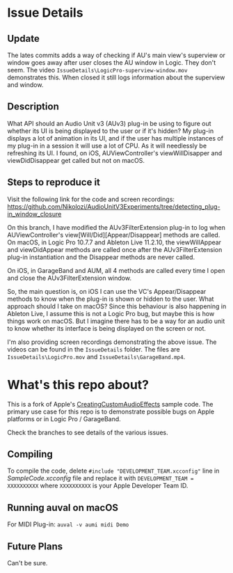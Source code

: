 # Issue Details

## Update

The lates commits adds a way of checking if AU's main view's superview or window goes away after user closes the AU window in Logic. They don't seem. The video `IssueDetails\LogicPro-superview-window.mov` demonstrates this. When closed it still logs information about the superview and window.

## Description

What API should an Audio Unit v3 (AUv3) plug-in be using to figure out whether its UI is being displayed to the user or if it's hidden? My plug-in displays a lot of animation in its UI, and if the user has multiple instances of my plug-in in a session it will use a lot of CPU. As it will needlessly be refreshing its UI. I found, on iOS, AUViewController's viewWillDisapper and viewDidDisappear get called but not on macOS.

## Steps to reproduce it

Visit the following link for the code and screen recordings: https://github.com/Nikolozi/AudioUnitV3Experiments/tree/detecting_plug-in_window_closure

On this branch, I have modified the AUv3FilterExtension plug-in to log when AUViewController's view[Will/Did][Appear/Disappear] methods are called. On macOS, in Logic Pro 10.7.7 and Ableton Live 11.2.10, the viewWillAppear and viewDidAppear methods are called once after the AUv3FilterExtension plug-in instantiation and the Disappear methods are never called.

On iOS, in GarageBand and AUM, all 4 methods are called every time I open and close the AUv3FilterExtension window.

So, the main question is, on iOS I can use the VC's Appear/Disappear methods to know when the plug-in is shown or hidden to the user. What approach should I take on macOS? Since this behaviour is also happening in Ableton Live, I assume this is not a Logic Pro bug, but maybe this is how things work on macOS. But I imagine there has to be a way for an audio unit to know whether its interface is being displayed on the screen or not.

I'm also providing screen recordings demonstrating the above issue. The videos can be found in the `IssueDetails` folder. The files are `IssueDetails\LogicPro.mov` and `IssueDetails\GarageBand.mp4`.

# What's this repo about?

This is a fork of Apple's [CreatingCustomAudioEffects](https://developer.apple.com/documentation/audiotoolbox/audio_unit_v3_plug-ins/creating_custom_audio_effects) sample code. The primary use case for this repo is to demonstrate possible bugs on Apple platforms or in Logic Pro / GarageBand.

Check the branches to see details of the various issues.

## Compiling
To compile the code, delete `#include "DEVELOPMENT_TEAM.xcconfig"` line in *SampleCode.xcconfig* file and replace it with `DEVELOPMENT_TEAM = XXXXXXXXXX` where `XXXXXXXXXX` is your Apple Developer Team ID.

## Running auval on macOS

For MIDI Plug-in: `auval -v aumi midi Demo`

## Future Plans

Can't be sure.